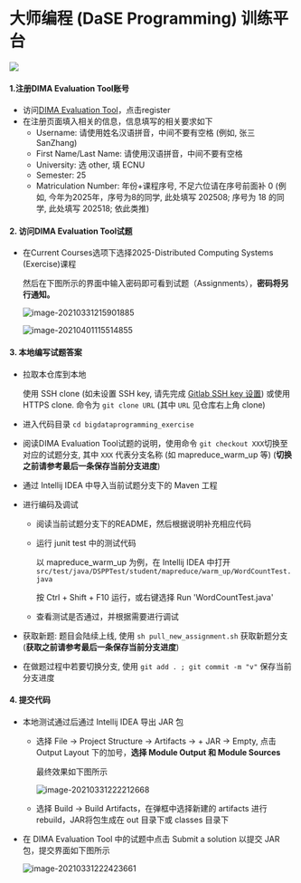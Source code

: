# 大师编程 (DaSE Programming) 训练平台

![](./logo.jpg)

#### 1.注册DIMA Evaluation Tool账号

- 访问[DIMA Evaluation Tool](http://106.75.229.152:8080/)，点击register
- 在注册页面填入相关的信息，信息填写的相关要求如下
  - Username: 请使用姓名汉语拼音，中间不要有空格 (例如, 张三 SanZhang)
  - First Name/Last Name: 请使用汉语拼音，中间不要有空格 
  - University: 选 other, 填 ECNU
  - Semester: 25
  - Matriculation Number: 年份+课程序号, 不足六位请在序号前面补 0 (例如, 今年为2025年，序号为8的同学, 此处填写 202508;
    序号为 18 的同学, 此处填写 202518; 依此类推)

#### 2. 访问DIMA Evaluation Tool试题

- 在Current Courses选项下选择2025-Distributed Computing Systems (Exercise)课程

  然后在下图所示的界面中输入密码即可看到试题（Assignments），**密码将另行通知。**

  ![image-20210331215901885](assets/image-20210331215901885.png)

  ![image-20210401115514855](assets/image-20210401115514855.png)

#### 3. 本地编写试题答案

- 拉取本仓库到本地

  使用 SSH clone (如未设置 SSH key, 请先完成 [Gitlab SSH key 设置](./SSH.md)) 或使用 HTTPS clone. 命令为 `git clone URL` (其中 `URL` 见仓库右上角 clone)

- 进入代码目录 `cd bigdataprogramming_exercise`

- 阅读DIMA Evaluation Tool试题的说明，使用命令 `git checkout XXX`切换至对应的试题分支, 其中 `XXX` 代表分支名称 (如 mapreduce_warm_up 等) (**切换之前请参考最后一条保存当前分支进度**)

- 通过 Intellij IDEA 中导入当前试题分支下的 Maven 工程

- 进行编码及调试

  - 阅读当前试题分支下的README，然后根据说明补充相应代码

  - 运行 junit test 中的测试代码

    以 mapreduce_warm_up 为例，在 Intellij IDEA 中打开 `src/test/java/DSPPTest/student/mapreduce/warm_up/WordCountTest.java`

    按 Ctrl + Shift + F10 运行，或右键选择 Run 'WordCountTest.java'

  - 查看测试是否通过，并根据需要进行调试

- 获取新题: 题目会陆续上线, 使用 `sh pull_new_assignment.sh` 获取新题分支 (**获取之前请参考最后一条保存当前分支进度**)

- 在做题过程中若要切换分支, 使用 `git add . ; git commit -m "v"` 保存当前分支进度

#### 4. 提交代码

- 本地测试通过后通过 Intellij IDEA 导出 JAR 包

  - 选择 File → Project Structure → Artifacts → + JAR → Empty, 点击 Output Layout 下的加号，**选择 Module Output 和 Module Sources**

    最终效果如下图所示

    ![image-20210331222212668](assets/image-20210331222212668.png)

  - 选择 Build → Build Artifacts，在弹框中选择新建的 artifacts 进行 rebuild，JAR将包生成在 out 目录下或 classes 目录下

- 在 DIMA Evaluation Tool 中的试题中点击 Submit a solution 以提交 JAR 包，提交界面如下图所示

  ![image-20210331222423661](assets/image-20210331222423661.png)

  

